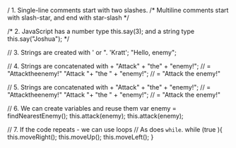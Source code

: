 / 1. Single-line comments start with two slashes.
/* Multiline comments start with slash-star,
   and end with star-slash */


/* 2. JavaScript has a number type
this.say(3);
and a string type
this.say("Joshua"); */

// 3. Strings are created with ' or ".
'Kratt';
"Hello, enemy";

// 4. Strings are concatenated with +
"Attack" + "the" + "enemy!"; // = "Attacktheenemy!"
"Attack "+ "the "  + "enemy!"; // = "Attack the enemy!"

// 5. Strings are concatenated with +
"Attack" + "the" + "enemy!"; // = "Attacktheenemy!"
"Attack "+ "the "  + "enemy!"; // = "Attack the enemy!"

// 6. We can create variables and reuse them
var enemy = findNearestEnemy();
this.attack(enemy);
this.attack(enemy);

// 7. If the code repeats - we can use loops
// As does `while`.
while (true ){
    this.moveRight();
    this.moveUp();
    this.moveLeft();
}
 
